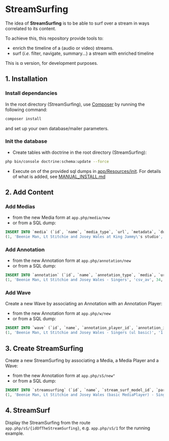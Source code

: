 # StreamSurfing #

The idea of **StreamSurfing** is to be able to surf over a stream in ways correlated to its content.

To achieve this, this repository provide tools to: 
- enrich the timeline of a (audio or video) streams. 
- surf (_i.e._ filter, navigate, summary...) a stream with enriched timeline

This is &alpha; version, for development purposes.

## 1. Installation ##

### Install dependancies ###

In the root directory (StreamSurfing),  use [Composer](https://getcomposer.org/) by running the following command:
```bash
composer install
```
and set up your own database/mailer parameters.

### Init the database ###
- Create tables with doctrine in the root directory (StreamSurfing): 
```bash
php bin/console doctrine:schema:update --force
```
- Execute on of the provided sql dumps in [app/Resources/init](https://github.com/adrien-vieilleribiere/StreamSurfing/tree/master/app/Resources/init).
For details of what is added, see [MANUAL_INSTALL.md](https://github.com/adrien-vieilleribiere/StreamSurfing/tree/master/MANUAL_INSTALL.md)

## 2. Add Content ##

### Add Medias ###
- from  the new Media form at `app.php/media/new`
- or from a SQL dump:
 ```sql
INSERT INTO `media` (`id`, `name`, `media_type`, `url`, `metadata`, `duration`) VALUES
(1, 'Beenie Man, Lt Stitchie and Josey Wales at King Jammy\'s studio', 21000, 'https://www.youtube.com/watch?v=MCzd8LgUgeQ', '{"name":"Beenie Man, Lt Stitchie and Josey Wales at King Jammy\'s studio","idPlatform":"MCzd8LgUgeQ"}', 1665);
 ```

### Add Annotation ###
- from the new Annotation form at `app.php/annotation/new`
- or from a SQL dump:
 ```sql
INSERT INTO `annotation` (`id`, `name`, `annotation_type`, `media`, `url`, `scheme`) VALUES
(1, 'Beenie Man, Lt Stitchie and Josey Wales - Singers', 'csv_av', 34, '/av/annot/MCzd8LgUgeQ_KingJammys.csv', '3');
 ```

### Add Wave ###
Create a new Wave by associating an Annotation with an Annotation Player: 
- from the new Annotation form at `app.php/w/new`
- or from a SQL dump:
 ```sql
INSERT INTO `wave` (`id`, `name`, `annotation_player_id`, `annotation_id`, `param`) VALUES
(1, 'Beenie Man, Lt Stitchie and Josey Wales - Singers (ul basic)', '1', '1', NULL);
```

## 3. Create StreamSurfing ## 
Create a new StreamSurfing by associating a Media, a Media Player and a Wave: 
- from the new Annotation form at `app.php/sS/new"`
- or from a SQL dump:
 ```sql
INSERT INTO `streamsurfing` (`id`, `name`, `stream_surf_model_id`, `param`, `stream_surf_media_player_id`, `stream_surf_media_id`, `stream_surf_wave_id`) VALUES
(1, 'Beenie Man, Lt Stitchie and Josey Wales (basic MediaPlayer) - Singers (ul basic)', 1, '{\'test\': 42}', 1, 1, '1');
```

## 4. StreamSurf ##
Display the StreamSurfing from the route `app.php/sS/{idOfTheStreamSurfing}`, 
e.g. `app.php/sS/1` for the running example.
